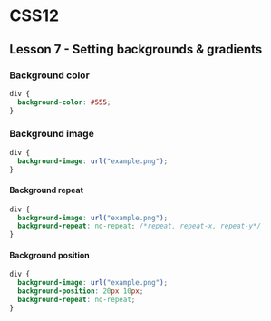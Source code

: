 # CSS12

## Lesson 7 - Setting backgrounds & gradients

### Background color

```css
div {
  background-color: #555;
}
```

### Background image
```css
div {
  background-image: url("example.png");
}
```

#### Background repeat

```css
div {
  background-image: url("example.png");
  background-repeat: no-repeat; /*repeat, repeat-x, repeat-y*/
}
```

#### Background position
```css
div {
  background-image: url("example.png");
  background-position: 20px 10px;
  background-repeat: no-repeat;
}
```